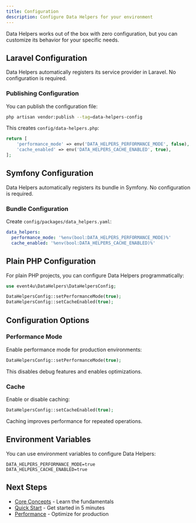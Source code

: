 ```yaml
---
title: Configuration
description: Configure Data Helpers for your environment
---
```


Data Helpers works out of the box with zero configuration, but you can customize its behavior for your specific needs.

## Laravel Configuration

Data Helpers automatically registers its service provider in Laravel. No configuration is required.

### Publishing Configuration

You can publish the configuration file:

```bash
php artisan vendor:publish --tag=data-helpers-config
```

This creates `config/data-helpers.php`:

```php
return [
    'performance_mode' => env('DATA_HELPERS_PERFORMANCE_MODE', false),
    'cache_enabled' => env('DATA_HELPERS_CACHE_ENABLED', true),
];
```

## Symfony Configuration

Data Helpers automatically registers its bundle in Symfony. No configuration is required.

### Bundle Configuration

Create `config/packages/data_helpers.yaml`:

```yaml
data_helpers:
  performance_mode: '%env(bool:DATA_HELPERS_PERFORMANCE_MODE)%'
  cache_enabled: '%env(bool:DATA_HELPERS_CACHE_ENABLED)%'
```

## Plain PHP Configuration

For plain PHP projects, you can configure Data Helpers programmatically:

```php
use event4u\DataHelpers\DataHelpersConfig;

DataHelpersConfig::setPerformanceMode(true);
DataHelpersConfig::setCacheEnabled(true);
```

## Configuration Options

### Performance Mode

Enable performance mode for production environments:

```php
DataHelpersConfig::setPerformanceMode(true);
```

This disables debug features and enables optimizations.

### Cache

Enable or disable caching:

```php
DataHelpersConfig::setCacheEnabled(true);
```

Caching improves performance for repeated operations.

## Environment Variables

You can use environment variables to configure Data Helpers:

```env
DATA_HELPERS_PERFORMANCE_MODE=true
DATA_HELPERS_CACHE_ENABLED=true
```

## Next Steps

- [Core Concepts](/core-concepts/dot-notation) - Learn the fundamentals
- [Quick Start](/getting-started/quick-start) - Get started in 5 minutes
- [Performance](/performance/benchmarks) - Optimize for production

